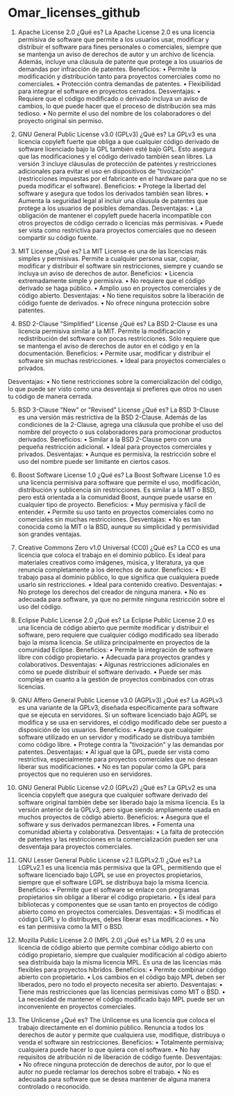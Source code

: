 # Omar_licenses_github

1. Apache License 2.0
¿Qué es?
La Apache License 2.0 es una licencia permisiva de software que permite a los usuarios usar, modificar y distribuir el software para fines personales o comerciales, siempre que se mantenga un aviso de derechos de autor y un archivo de licencia. Además, incluye una cláusula de patente que protege a los usuarios de demandas por infracción de patentes.
Beneficios:
•	Permite la modificación y distribución tanto para proyectos comerciales como no comerciales.
•	Protección contra demandas de patentes.
•	Flexibilidad para integrar el software en proyectos cerrados.
Desventajas:
•	Requiere que el código modificado o derivado incluya un aviso de cambios, lo que puede hacer que el proceso de distribución sea más tedioso.
•	No permite el uso del nombre de los colaboradores o del proyecto original sin permiso.

2. GNU General Public License v3.0 (GPLv3)
¿Qué es?
La GPLv3 es una licencia copyleft fuerte que obliga a que cualquier código derivado de software licenciado bajo la GPL también esté bajo GPL. Esto asegura que las modificaciones y el código derivado también sean libres. La versión 3 incluye cláusulas de protección de patentes y restricciones adicionales para evitar el uso en dispositivos de "tivoización" (restricciones impuestas por el fabricante en el hardware para que no se pueda modificar el software).
Beneficios:
•	Protege la libertad del software y asegura que todos los derivados también sean libres.
•	Aumenta la seguridad legal al incluir una cláusula de patentes que protege a los usuarios de posibles demandas.
Desventajas:
•	La obligación de mantener el copyleft puede hacerla incompatible con otros proyectos de código cerrado o licencias más permisivas.
•	Puede ser vista como restrictiva para proyectos comerciales que no deseen compartir su código fuente.

3. MIT License
¿Qué es?
La MIT License es una de las licencias más simples y permisivas. Permite a cualquier persona usar, copiar, modificar y distribuir el software sin restricciones, siempre y cuando se incluya un aviso de derechos de autor.
Beneficios:
•	Licencia extremadamente simple y permisiva.
•	No requiere que el código derivado se haga público.
•	Amplio uso en proyectos comerciales y de código abierto.
Desventajas:
•	No tiene requisitos sobre la liberación de código fuente de derivados.
•	No ofrece ninguna protección sobre patentes.

4. BSD 2-Clause "Simplified" License
¿Qué es?
La BSD 2-Clause es una licencia permisiva similar a la MIT. Permite la modificación y redistribución del software con pocas restricciones. Sólo requiere que se mantenga el aviso de derechos de autor en el código y en la documentación.
Beneficios:
•	Permite usar, modificar y distribuir el software sin muchas restricciones.
•	Ideal para proyectos comerciales o privados.


Desventajas:
•	No tiene restricciones sobre la comercialización del código, lo que puede ser visto como una desventaja si prefieres que otros no usen tu código de manera cerrada.

5. BSD 3-Clause "New" or "Revised" License
¿Qué es?
La BSD 3-Clause es una versión más restrictiva de la BSD 2-Clause. Además de las condiciones de la 2-Clause, agrega una cláusula que prohíbe el uso del nombre del proyecto o sus colaboradores para promocionar productos derivados.
Beneficios:
•	Similar a la BSD 2-Clause pero con una pequeña restricción adicional.
•	Ideal para proyectos comerciales y privados.
Desventajas:
•	Aunque es permisiva, la restricción sobre el uso del nombre puede ser limitante en ciertos casos.

6. Boost Software License 1.0
¿Qué es?
La Boost Software License 1.0 es una licencia permisiva para software que permite el uso, modificación, distribución y sublicencia sin restricciones. Es similar a la MIT o BSD, pero está orientada a la comunidad Boost, aunque puede usarse en cualquier tipo de proyecto.
Beneficios:
•	Muy permisiva y fácil de entender.
•	Permite su uso tanto en proyectos comerciales como no comerciales sin muchas restricciones.
Desventajas:
•	No es tan conocida como la MIT o la BSD, aunque su simplicidad y permisividad son grandes ventajas.

7. Creative Commons Zero v1.0 Universal (CC0)
¿Qué es?
La CC0 es una licencia que coloca el trabajo en el dominio público. Es ideal para materiales creativos como imágenes, música, y literatura, ya que renuncia completamente a los derechos de autor.
Beneficios:
•	El trabajo pasa al dominio público, lo que significa que cualquiera puede usarlo sin restricciones.
•	Ideal para contenido creativo.
Desventajas:
•	No protege los derechos del creador de ninguna manera.
•	No es adecuada para software, ya que no permite ninguna restricción sobre el uso del código.

8. Eclipse Public License 2.0
¿Qué es?
La Eclipse Public License 2.0 es una licencia de código abierto que permite modificar y distribuir el software, pero requiere que cualquier código modificado sea liberado bajo la misma licencia. Se utiliza principalmente en proyectos de la comunidad Eclipse.
Beneficios:
•	Permite la integración de software libre con código propietario.
•	Adecuada para proyectos grandes y colaborativos.
Desventajas:
•	Algunas restricciones adicionales en cómo se puede distribuir el software derivado.
•	Puede ser más compleja en cuanto a la gestión de proyectos combinados con otras licencias.

9. GNU Affero General Public License v3.0 (AGPLv3)
¿Qué es?
La AGPLv3 es una variante de la GPLv3, diseñada específicamente para software que se ejecuta en servidores. Si un software licenciado bajo AGPL se modifica y se usa en servidores, el código modificado debe ser puesto a disposición de los usuarios.
Beneficios:
•	Asegura que cualquier software utilizado en un servidor y modificado se distribuya también como código libre.
•	Protege contra la "tivoización" y las demandas por patentes.
Desventajas:
•	Al igual que la GPL, puede ser vista como restrictiva, especialmente para proyectos comerciales que no desean liberar sus modificaciones.
•	No es tan popular como la GPL para proyectos que no requieren uso en servidores.

10. GNU General Public License v2.0 (GPLv2)
¿Qué es?
La GPLv2 es una licencia copyleft que asegura que cualquier software derivado del software original también debe ser liberado bajo la misma licencia. Es la versión anterior de la GPLv3, pero sigue siendo ampliamente usada en muchos proyectos de código abierto.
Beneficios:
•	Asegura que el software y sus derivados permanezcan libres.
•	Fomenta una comunidad abierta y colaborativa.
Desventajas:
•	La falta de protección de patentes y las restricciones en la comercialización pueden ser una desventaja para proyectos comerciales.

11. GNU Lesser General Public License v2.1 (LGPLv2.1)
¿Qué es?
La LGPLv2.1 es una licencia más permisiva que la GPL, permitiendo que el software licenciado bajo LGPL se use en proyectos propietarios, siempre que el software LGPL se distribuya bajo la misma licencia.
Beneficios:
•	Permite que el software se enlace con programas propietarios sin obligar a liberar el código propietario.
•	Es ideal para bibliotecas y componentes que se usan tanto en proyectos de código abierto como en proyectos comerciales.
Desventajas:
•	Si modificas el código LGPL y lo distribuyes, debes liberar esas modificaciones.
•	No es tan permisiva como la MIT o BSD.

12. Mozilla Public License 2.0 (MPL 2.0)
¿Qué es?
La MPL 2.0 es una licencia de código abierto que permite combinar código abierto con código propietario, siempre que cualquier modificación al código abierto sea distribuida bajo la misma licencia MPL. Es una de las licencias más flexibles para proyectos híbridos.
Beneficios:
•	Permite combinar código abierto con propietario.
•	Los cambios en el código bajo MPL deben ser liberados, pero no todo el proyecto necesita ser abierto.
Desventajas:
•	Tiene más restricciones que las licencias permisivas como MIT o BSD.
•	La necesidad de mantener el código modificado bajo MPL puede ser un inconveniente en proyectos comerciales.


13. The Unlicense
¿Qué es?
The Unlicense es una licencia que coloca el trabajo directamente en el dominio público. Renuncia a todos los derechos de autor y permite que cualquiera use, modifique, distribuya o venda el software sin restricciones.
Beneficios:
•	Totalmente permisiva; cualquiera puede hacer lo que quiera con el software.
•	No hay requisitos de atribución ni de liberación de código fuente.
Desventajas:
•	No ofrece ninguna protección de derechos de autor, por lo que el autor no puede reclamar los derechos sobre el trabajo.
•	No es adecuada para software que se desea mantener de alguna manera controlado o reconocido.

